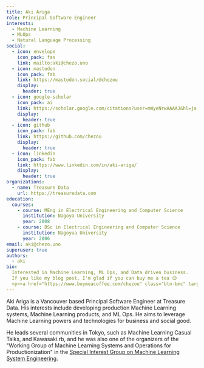 ```yaml
---
title: Aki Ariga
role: Principal Software Engineer
interests:
  - Machine Learning
  - MLOps
  - Natural Language Processing
social:
  - icon: envelope
    icon_pack: fas
    link: mailto:aki@chezo.uno
  - icon: mastodon
    icon_pack: fab
    link: https://mastodon.social/@chezou
    display:
      header: true
  - icon: google-scholar
    icon_pack: ai
    link: https://scholar.google.com/citations?user=mWyeNrwAAAAJ&hl=ja
    display:
      header: true
  - icon: github
    icon_pack: fab
    link: https://github.com/chezou
    display:
      header: true
  - icon: linkedin
    icon_pack: fab
    link: https://www.linkedin.com/in/aki-ariga/
    display:
      header: true
organizations:
  - name: Treasure Data
    url: https://treasuredata.com
education:
  courses:
    - course: MEng in Electrical Engineering and Computer Science
      institution: Nagoya University
      year: 2008
    - course: BSc in Electrical Engineering and Computer Science
      institution: Nagoyua University
      year: 2006
email: aki@chezo.uno
superuser: true
authors:
  - aki
bio:
  Interested in Machine Learning, ML Ops, and Data driven business.
  If you like my blog post, I'm glad if you can buy me a tea 😉
  <p><a href="https://www.buymeacoffee.com/chezou" class="btn-bmc" target="_blank" rel="noopener"><i class="fa fa-coffee"></i>&nbsp;&nbsp;Gift a cup of Tea</a></p>
---
```


Aki Ariga is a Vancouver based Principal Software Engineer at Treasure Data. His interests include developing production Machine Learning systems, Machine Learning products, and ML Ops. He aims to leverage Machine Learning powers and technologies for business and social good.

He leads several communities in Tokyo, such as Machine Learning Casual Talks, and Kawasaki.rb, and he was also one of the organizers of the "Working Group of Machine Learning Systems and Operations for Productionization" in the [Special Interest Group on Machine Learning System Engineering](https://sites.google.com/view/sig-mlse).
